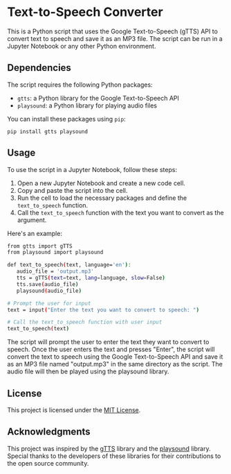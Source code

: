 # Text-to-Speech Converter
This is a Python script that uses the Google Text-to-Speech (gTTS) API to convert text to speech and save it as an MP3 file. The script can be run in a Jupyter Notebook or any other Python environment.

## Dependencies
The script requires the following Python packages:

- ```gtts```: a Python library for the Google Text-to-Speech API
- ```playsound```: a Python library for playing audio files

You can install these packages using ```pip```:

```
pip install gtts playsound
```

## Usage
To use the script in a Jupyter Notebook, follow these steps:

 1. Open a new Jupyter Notebook and create a new code cell.
 2. Copy and paste the script into the cell.
 3. Run the cell to load the necessary packages and define the ```text_to_speech``` function.
 4. Call the ```text_to_speech``` function with the text you want to convert as the argument.
 
 Here's an example:
 
 ```bash
from gtts import gTTS
from playsound import playsound

def text_to_speech(text, language='en'):
    audio_file = 'output.mp3'
    tts = gTTS(text=text, lang=language, slow=False)
    tts.save(audio_file)
    playsound(audio_file)

# Prompt the user for input
text = input("Enter the text you want to convert to speech: ")

# Call the text_to_speech function with user input
text_to_speech(text)
```
The script will prompt the user to enter the text they want to convert to speech. Once the user enters the text and presses "Enter", the script will convert the text to speech using the Google Text-to-Speech API and save it as an MP3 file named "output.mp3" in the same directory as the script. The audio file will then be played using the playsound library.

## License
This project is licensed under the [MIT License](https://opensource.org/license/mit/).

## Acknowledgments
This project was inspired by the [gTTS](https://pypi.org/project/gTTS/) library and the [playsound](https://pypi.org/project/playsound/) library. Special thanks to the developers of these libraries for their contributions to the open source community.


 

